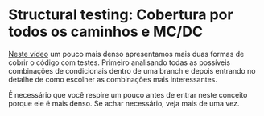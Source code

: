 # Structural testing: Cobertura por todos os caminhos e MC/DC

[Neste vídeo](https://youtu.be/Z-yE5z0umV8) um pouco mais denso apresentamos mais duas formas de cobrir o código com testes. Primeiro analisando todas as possíveis combinações de condicionais dentro de uma branch e depois entrando no detalhe de como escolher as combinações mais interessantes.

É necessário que você respire um pouco antes de entrar neste conceito porque ele é mais denso. Se achar necessário, veja mais de uma vez.
